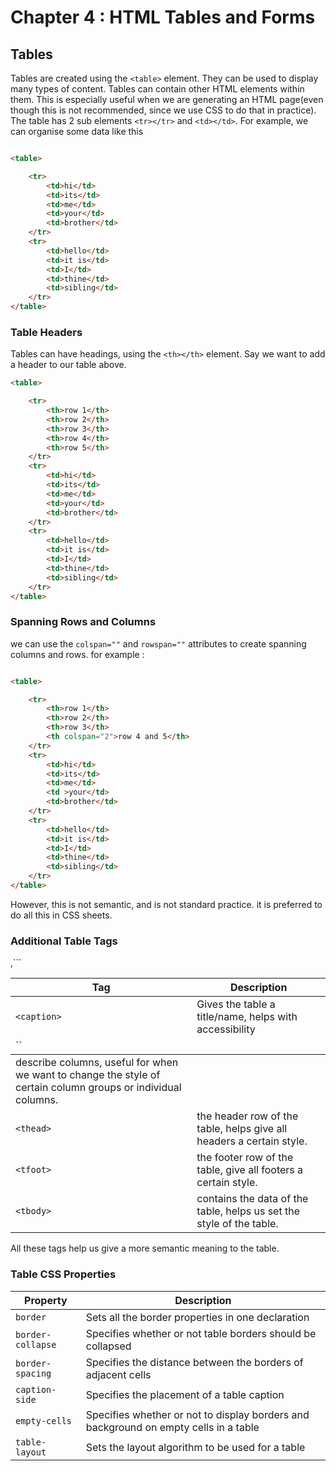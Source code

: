# Chapter 4 : HTML Tables and Forms

## Tables

Tables are created using the ```<table>``` element. 
They can be used to display many types of content. Tables 
can contain other HTML elements within them. This is especially
useful when we are generating an HTML page(even though this is not 
recommended, since we use CSS to do that in practice). The table has 
2 sub elements ```<tr></tr>``` and ```<td></td>```. For example, we can 
organise some data like this

```HTML

<table>

	<tr>
		<td>hi</td>
		<td>its</td>
		<td>me</td>
		<td>your</td>
		<td>brother</td>
	</tr>
	<tr>
		<td>hello</td>
		<td>it is</td>
		<td>I</td>
		<td>thine</td>
		<td>sibling</td>
	</tr>
</table>

```
### Table Headers
Tables can have headings, using the ```<th></th>``` element. Say 
we want to add a header to our table above. 

```HTML
<table>

	<tr>
		<th>row 1</th>
		<th>row 2</th>
		<th>row 3</th>
		<th>row 4</th>
		<th>row 5</th>
	</tr>
	<tr>
		<td>hi</td>
		<td>its</td>
		<td>me</td>
		<td>your</td>
		<td>brother</td>
	</tr>
	<tr>
		<td>hello</td>
		<td>it is</td>
		<td>I</td>
		<td>thine</td>
		<td>sibling</td>
	</tr>
</table>
```
### Spanning Rows and Columns

we can use the ```colspan=""``` and ```rowspan=""``` attributes to create 
spanning columns and rows.  for example :


```HTML

<table>

	<tr>
		<th>row 1</th>
		<th>row 2</th>
		<th>row 3</th>
		<th colspan="2">row 4 and 5</th>
	</tr>
	<tr>
		<td>hi</td>
		<td>its</td>
		<td>me</td>
		<td >your</td>
		<td>brother</td>
	</tr>
	<tr>
		<td>hello</td>
		<td>it is</td>
		<td>I</td>
		<td>thine</td>
		<td>sibling</td>
	</tr>
</table>

```

However, this is not semantic, and is not standard practice. it is 
preferred to do all this in CSS sheets.


### Additional Table Tags


Tag | Description
---|---
```<caption>``` | Gives the table a title/name, helps with accessibility
``<col>,<colgroup>``` | describe columns, useful for when we want to change the style of certain column groups or individual columns.
```<thead>``` | the header row of the table, helps give all headers a certain style.
```<tfoot>``` | the footer row of the table, give all footers a certain style.
```<tbody>``` | contains the data of the table, helps us set the style of the table.

All these tags help us give a more semantic meaning to the table.

### Table CSS Properties

Property | Description
---|---
```border``` | Sets all the border properties in one declaration
```border-collapse``` | Specifies whether or not table borders should be collapsed
```border-spacing``` | Specifies the distance between the borders of adjacent cells
```caption-side``` | Specifies the placement of a table caption
```empty-cells``` | Specifies whether or not to display borders and background on empty cells in a table
```table-layout``` | Sets the layout algorithm to be used for a table
